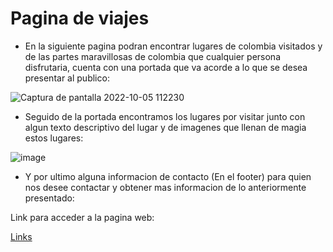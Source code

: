 # Pagina de viajes

- En la siguiente pagina podran encontrar lugares de colombia visitados y de las partes maravillosas de colombia que cualquier persona disfrutaria, cuenta con una portada que va acorde a lo que se desea presentar al publico:

![Captura de pantalla 2022-10-05 112230](https://user-images.githubusercontent.com/70729836/194112437-7b7e140d-8ec8-459e-a99d-9ff6912c8b6d.png)

- Seguido de la portada encontramos los lugares por visitar junto con algun texto descriptivo del lugar y de imagenes que llenan de magia estos lugares:

![image](https://user-images.githubusercontent.com/70729836/194112977-fb64c4d8-7d46-45b2-9243-2fe1b741d7d9.png)

- Y por ultimo alguna informacion de contacto (En el footer) para quien nos desee contactar y obtener mas informacion de lo anteriormente presentado:

Link para acceder a la pagina web:

[Links](https://jesusocampo1105.github.io/TravelPage/)
